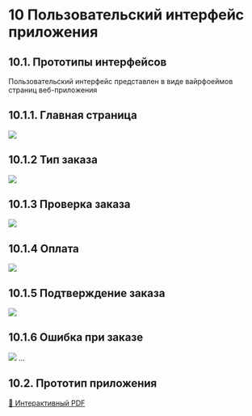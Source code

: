 # 10	Пользовательский интерфейс приложения
## 10.1.	Прототипы интерфейсов
Пользовательский интерфейс представлен в виде вайрфоеймов страниц веб-приложения

## 10.1.1.	Главная страница
![](../docs/wf/check_order.png)

## 10.1.2 Тип заказа

![](../docs/wf/type_order.png)

## 10.1.3 Проверка заказа

![](../docs/wf/check_order.png)

## 10.1.4 Оплата

![](../docs/wf/payment.png)

## 10.1.5 Подтверждение заказа

![](../docs/wf/order_confirmation.png)

## 10.1.6 Ошибка при заказе 

![](../docs/wf/error.png)
...
## 10.2.	Прототип приложения

[📄 Интерактивный PDF](../docs/wf/prototype.pdf)
